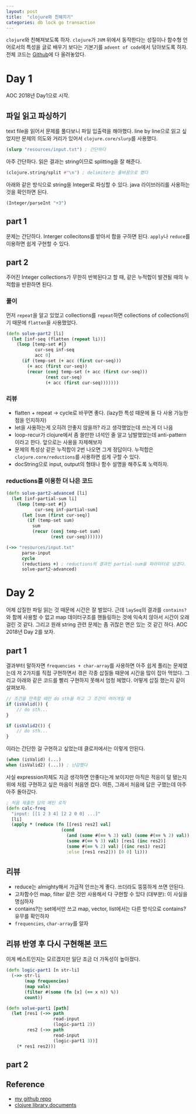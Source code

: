 ```yaml
---
layout: post
title:  "clojure와 친해지기"
categories: db lock go transaction
---
```



`clojure`와 친해져보도록 하자. `clojure`가 `JVM` 위에서 동작한다는 성질이나 함수형 언어로서의 특성을 글로 배우기 보다는 기본기를 `advent of code`에서 닦아보도록 하자. 전체 코드는 [Github][github]에 다 올려놓았다.

# Day 1
AOC 2018년 Day1으로 시작.

## 파일 읽고 파싱하기
text file을 읽어서 문제를 풀다보니 파일 입출력을 해야했다. line by line으로 읽고 싶었지만 문제의 의도와 거리가 있어서 `clojure.core/slurp`를 사용했다.

```clojure
(slurp "resources/input.txt") ; 간단하다
```

아주 간단하다. 읽은 결과는 string이므로 splitting을 잘 해준다.

```clojure
(clojure.string/split #"\n") ; delimiter는 줄바꿈으로 했다
```

아래와 같은 방식으로 string을 Integer로 파싱할 수 있다. java 라이브러리를 사용하는 것을 확인하면 된다.
```clojure
(Integer/parseInt "+3")
```

## part 1
문제는 간단하다. Interger collecitons를 받아서 합을 구하면 된다. `apply`나 `reduce`를 이용하면 쉽게 구현할 수 있다.

## part 2
주어진 Integer collections가 무한히 반복된다고 할 때, 같은 누적합이 발견될 때의 누적합을 반환하면 된다.

### 풀이
먼저 `repeat`을 알고 있었고 collections를 `repeat`하면 collections of collections이기 때문에 `flatten`을 사용했었다.

```clojure
(defn solve-part2 [li]
  (let [inf-seq (flatten (repeat li))]
    (loop [temp-set #{}
           cur-seq inf-seq
           acc 0]
      (if (temp-set (+ acc (first cur-seq)))
        (+ acc (first cur-seq))
        (recur (conj temp-set (+ acc (first cur-seq)))
               (rest cur-seq)
               (+ acc (first cur-seq)))))))
```

### 리뷰
- flatten + repeat -> cycle로 바꾸면 좋다. (lazy한 특성 때문에 둘 다 사용 가능한 점을 인지하자)
- let을 사용하는게 오히려 안좋지 않을까? 라고 생각했었는데 쓰는게 더 나음
- loop-recur가 clojure에서 좀 쓸만한 녀석인 줄 알고 남발했었는데 anti-pattern이라고 한다. 앞으로는 사용을 자제해보자
- 문제의 특성상 같은 누적합이 2번 나오면 그게 정답이다. 누적합은 `clojure.core/reductions`를 사용하면 쉽게 구할 수 있다.
- docString으로 input, output의 형태나 함수 설명을 해주도록 노력하자.

### reductions를 이용한 더 나은 코드
```clojure
(defn solve-part2-advanced [li]
  (let [inf-partial-sum li]
    (loop [temp-set #{}
           cur-seq inf-partial-sum]
      (let [sum (first cur-seq)]
        (if (temp-set sum)
          sum
          (recur (conj temp-set sum)
                 (rest cur-seq)))))))

(->> "resources/input.txt"
      parse-input
      cycle
      (reductions +) ; reductions의 결과인 partial-sum을 파라미터로 넘겼다.
      solve-part2-advanced)
```

# Day 2

어제 삽질한 파일 읽는 것 때문에 시간은 잘 벌었다. 근데 `laySeq`의 결과를 `contains?`와 함께 사용할 수 없고 map 데이터구조를 핸들링하는 것에 익숙치 않아서 시간이 오래 걸린 것 같다. 그리고 원래 string 관련 문제는 좀 귀찮은 면은 있는 것 같긴 하다. AOC 2018년 Day 2를 보자.

## part 1
결과부터 말하자면 `frequencies + char-array`를 사용하면 아주 쉽게 풀리는 문제였는데 저 2가지를 직접 구현하면서 겪은 각종 삽질들 때문에 시간을 많이 잡아 먹었다. 그리고 아래와 같은 코드를 빨리 구현하지 못해서 엄청 헤맸다. 어떻게 삽질 했는지 같이 살펴보자.

```typescript
// 조건을 만족할 때만 do sth을 하고 그 조건이 여러개일 때
if (isValid()) {
    // do sth...
}

if (isValid2()) {
    // do sth...
}

```

이라는 간단한 걸 구현하고 싶었는데 클로저에서는 이렇게 안된다.
```clojure
(when (isValid) (...)
when (isValid2) (...)) ; 난감했다
```

사실 expression자체도 지금 생각하면 안좋다는게 보이지만 아직은 적응이 덜 됐는지 위에 처럼 구현하고 싶은 마음이 처음엔 컸다. 여튼, 그래서 처음에 답은 구했는데 아주 아주 돌아갔다.

```clojure
; 처음 제출한 답의 메인 로직
(defn calc-freq
  "input: [[1 2 3 4] [2 2 0 0] ...]"
  [li]
  (apply * (reduce (fn [[res1 res2] val]
                     (cond
                       (and (some #(== % 3) val) (some #(== % 2) val)) [(inc res1) (inc res2)]
                       (some #(== % 3) val) [res1 (inc res2)]
                       (some #(== % 2) val) [(inc res1) res2]
                       :else [res1 res2])) [0 0] li)))
```

## 리뷰
- reduce는 almighty해서 가급적 안쓰는게 좋다. 쓰더라도 뚱뚱하게 쓰면 안된다.
- 고차함수인 map, filter 같은 것만 사용해서 다 구현할 수 있다 (대부분): 이 사실을 명심하자
- contains?는 set에서만 쓰고 map, vector, list에서는 다른 방식으로 contains? 유무를 확인하자
- `frequencies`, `char-array`를 알자

## 리뷰 반영 후 다시 구현해본 코드
이게 베스트인지는 모르겠지만 일단 조금 더 가독성이 높아졌다.
```clojure
(defn logic-part1 [n str-li]
  (->> str-li
       (map frequencies)
       (map vals)
       (filter #(some (fn [x] (== x n)) %))
       count))

(defn solve-part1 [path]
  (let [res1 (->> path
                  read-input
                  (logic-part1 2))
        res2 (->> path
                  read-input
                  (logic-part1 3))]
    (* res1 res2)))
```

## part 2


## Reference
- [my github repo][github]
- [clojure library documents][clojure_doc]


[github]:https://github.com/jungwookim/aoc-exercise/tree/master/src
[clojure_doc]:https://clojuredocs.org/clojure.core